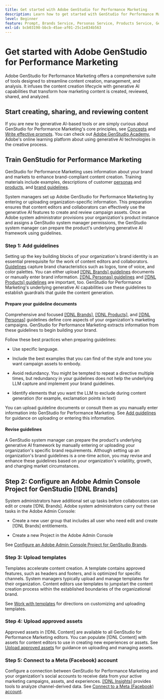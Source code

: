 ```yaml
---
title: Get started with Adobe GenStudio for Performance Marketing
description: Learn how to get started with GenStudio for Performance Marketing to generate new brand-aligned marketing content.
level: Beginner
feature: Prompt, Brands Service, Personas Service, Products Service, Generative AI, Guidelines
exl-id: bcb03198-bbcb-45ae-af01-25c1e834b563
---
```

# Get started with Adobe GenStudio for Performance Marketing

Adobe GenStudio for Performance Marketing offers a comprehensive suite of tools designed to streamline content creation, management, and analysis. It infuses the content creation lifecycle with generative AI capabilities that transform how marketing content is created, reviewed, shared, and analyzed.

## Start creating, sharing, and reviewing content

If you are new to generative AI-based tools or are simply curious about GenStudio for Performance Marketing's core principles, see [Concepts](concepts.md) and [Write effective prompts](effective-prompts.md). You can check out [Adobe GenStudio Academy](https://learningmanager.adobe.com/genstudioacademy), Adobe's online learning platform about using generative AI technologies in the creative process.

## Train GenStudio for Performance Marketing

GenStudio for Performance Marketing uses information about your brand and markets to enhance brand-compliant content creation. Training materials include examples, descriptions of customer [personas](/help/user-guide/guidelines/personas.md) and [products](/help/user-guide/guidelines/products.md), and [brand guidelines](/help/user-guide/guidelines/overview.md).

System managers set up Adobe GenStudio for Performance Marketing by entering or uploading organization-specific information. This preparation ensures that content editors and collaborators can effectively use the generative AI features to create and review campaign assets. Once an Adobe system administrator provisions your organization's product instance and assigns a GenStudio system manager permissions, the GenStudio system manager can prepare the product's underlying generative AI framework using guidelines.

### Step 1: Add guidelines

Setting up the key building blocks of your organization's brand identity is an essential prerequisite for the work of content editors and collaborators. [Guidelines](./guidelines/overview.md) capture brand characteristics such as logos, tone of voice, and color palettes. You can either upload [[!DNL Brands] guidelines](./guidelines/brands.md) documents or manually enter brand information. [[!DNL Personas] guidelines](./guidelines/personas.md) and [[!DNL Products] guidelines](./guidelines/products.md) are important, too. GenStudio for Performance Marketing's underlying generative AI capabilities use these guidelines to establish guardrails that guide the content generation.

#### Prepare your guideline documents

Comprehensive and focused [[!DNL Brands]](./guidelines/brands.md), [[!DNL Products]](./guidelines/products.md), and [[!DNL Personas]](./guidelines/personas.md) guidelines define core aspects of your organization's marketing campaigns. GenStudio for Performance Marketing extracts information from these guidelines to begin building your brand.

Follow these best practices when preparing guidelines:

* Use specific language.

* Include the best examples that you can find of the style and tone you want campaign assets to embody.

* Avoid redundancy. You might be tempted to repeat a directive multiple times, but redundancy in your guidelines does not help the underlying LLM capture and implement your brand guidelines.

* Identify elements that you want the LLM to exclude during content generation (for example, exclamation points in text)

You can upload guideline documents or consult them as you manually enter information into GenStudio for Performance Marketing. See [Add guidelines](./guidelines/overview.md) for guidance on uploading or entering this information.

#### Revise guidelines

A GenStudio system manager can prepare the product's underlying generative AI framework by manually entering or uploading your organization's specific brand requirements. Although setting up an organization's brand guidelines is a one-time action, you may revise and enhance these guidelines based on your organization's volatility, growth, and changing market circumstances.

## Step 2: Configure an Adobe Admin Console Project for GenStudio [!DNL Brands]

System administrators have additional set up tasks before collaborators can edit or create [!DNL Brands]. Adobe system administrators carry out these tasks in the Adobe Admin Console:

* Create a new user group that includes all user who need edit and create [!DNL Brands] entitlements.

* Create a new Project in the Adobe Admin Console

See [Configure an Adobe Admin Console Project for GenStudio Brands](configure-brand-permissions.md).

### Step 3: Upload templates

Templates accelerate content creation. A template contains approved features, such as headers and footers, and is optimized for specific channels. System managers typically upload and manage templates for their organization. Content editors use templates to jumpstart the content creation process within the established boundaries of the organizational brand.

See [Work with templates](./content/use-templates.md) for directions on customizing and uploading templates.

### Step 4: Upload approved assets

Approved assets in [!DNL Content] are available to all GenStudio for Performance Marketing editors. You can populate [!DNL Content] with assets for content editors to use in creating new experiences or assets. See [Upload approved assets](./content/manage-assets.md) for guidance on uploading and managing assets.

### Step 5: Connect to a Meta (Facebook) account

Configure a connection between GenStudio for Performance Marketing and your organization's social accounts to receive data from your active marketing campaigns, assets, and experiences. [[!DNL Insights]](./insights/overview.md) provides tools to analyze channel-derived data. See [Connect to a Meta (Facebook) account](./insights/connect-channel.md#meta-ads-connect).
